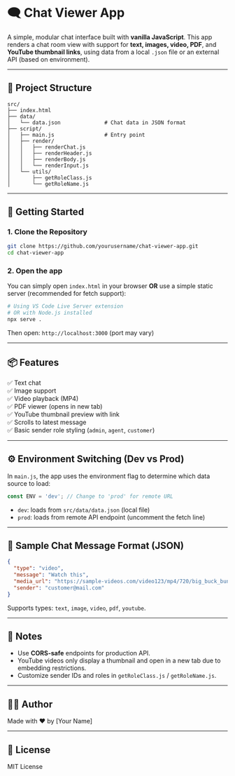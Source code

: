 # 🗨️ Chat Viewer App

A simple, modular chat interface built with **vanilla JavaScript**. This app renders a chat room view with support for **text, images, video, PDF**, and **YouTube thumbnail links**, using data from a local `.json` file or an external API (based on environment).

---

## 📁 Project Structure

```
src/
├── index.html
├── data/
│   └── data.json              # Chat data in JSON format
├── script/
│   ├── main.js                # Entry point
│   ├── render/
│   │   ├── renderChat.js
│   │   ├── renderHeader.js
│   │   ├── renderBody.js
│   │   └── renderInput.js
│   └── utils/
│       ├── getRoleClass.js
│       └── getRoleName.js
```

---

## 🚀 Getting Started

### 1. Clone the Repository

```bash
git clone https://github.com/yourusername/chat-viewer-app.git
cd chat-viewer-app
```

### 2. Open the app

You can simply open `index.html` in your browser **OR** use a simple static server (recommended for fetch support):

```bash
# Using VS Code Live Server extension
# OR with Node.js installed
npx serve .
```

Then open: `http://localhost:3000` (port may vary)

---

## 📦 Features

✅ Text chat  
✅ Image support  
✅ Video playback (MP4)  
✅ PDF viewer (opens in new tab)  
✅ YouTube thumbnail preview with link  
✅ Scrolls to latest message  
✅ Basic sender role styling (`admin`, `agent`, `customer`)

---

## ⚙️ Environment Switching (Dev vs Prod)

In `main.js`, the app uses the environment flag to determine which data source to load:

```js
const ENV = 'dev'; // Change to 'prod' for remote URL
```

- `dev`: loads from `src/data/data.json` (local file)
- `prod`: loads from remote API endpoint (uncomment the fetch line)

---

## 📄 Sample Chat Message Format (JSON)

```json
{
  "type": "video",
  "message": "Watch this",
  "media_url": "https://sample-videos.com/video123/mp4/720/big_buck_bunny_720p_1mb.mp4",
  "sender": "customer@mail.com"
}
```

Supports types: `text`, `image`, `video`, `pdf`, `youtube`.

---

## 📌 Notes

- Use **CORS-safe** endpoints for production API.
- YouTube videos only display a thumbnail and open in a new tab due to embedding restrictions.
- Customize sender IDs and roles in `getRoleClass.js` / `getRoleName.js`.

---

## 🧑‍💻 Author

Made with ❤️ by [Your Name]

---

## 📃 License

MIT License